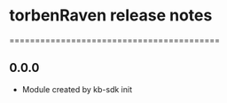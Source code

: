 # torbenRaven release notes
=========================================

0.0.0
-----
* Module created by kb-sdk init
